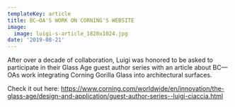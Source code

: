 ```yaml
---
templateKey: article
title: BC—OA'S WORK ON CORNING'S WEBSITE
image:
  image: luigi-s-article_1820x1024.jpg
date: '2019-08-21'
---
```

After over a decade of collaboration, Luigi was honored to be asked to participate in their Glass Age guest author series with an article about BC—OAs work integrating Corning Gorilla Glass into architectural surfaces.

Check it out here: https://www.corning.com/worldwide/en/innovation/the-glass-age/design-and-application/guest-author-series--luigi-ciaccia.html
